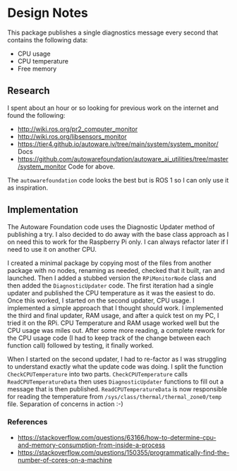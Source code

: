 # Design Notes

This package publishes a single diagnostics message every second that contains the following data:

* CPU usage
* CPU temperature
* Free memory

## Research

I spent about an hour or so looking for previous work on the internet and found the following:

* <http://wiki.ros.org/pr2_computer_monitor>
* <http://wiki.ros.org/libsensors_monitor>
* <https://tier4.github.io/autoware.iv/tree/main/system/system_monitor/> Docs
* <https://github.com/autowarefoundation/autoware_ai_utilities/tree/master/system_monitor> Code for above.

The `autowarefoundation` code looks the best but is ROS 1 so I can only use it as inspiration.

## Implementation

The Autoware Foundation code uses the Diagnostic Updater method of publishing a try.  I also decided to do away with the base class approach as I on need this to work for the Raspberry Pi only.  I can always refactor later if I need to use it on another CPU.

I created a minimal package by copying most of the files from another package with no nodes, renaming as needed, checked that it built, ran and launched.  Then I added a stubbed version the `RPiMonitorNode` class and then added the `DiagnosticUpdater` code.  The first iteration had a single updater and published the CPU temperature as it was the easiest to do.  Once this worked, I started on the second updater, CPU usage.  I implemented a simple approach that I thought should work.  I implemented the third and final updater, RAM usage, and after a quick test on my PC, I tried it on the RPi.  CPU Temperature and RAM usage worked well but the CPU usage was miles out.  After some more reading, a complete rework for the CPU usage code (I had to keep track of the change between each function call) followed by testing, it finally worked.

When I started on the second updater, I had to re-factor as I was struggling to understand exactly what the update code was doing.  I split the function `CheckCPUTemperature` into two parts.  `CheckCPUTemperature` calls `ReadCPUTemperatureData` then uses `DiagnosticUpdater` functions to fill out a message that is then published.  `ReadCPUTemperatureData` is now responsible for reading the temperature from `/sys/class/thermal/thermal_zone0/temp` file.  Separation of concerns in action :-)

### References

* <https://stackoverflow.com/questions/63166/how-to-determine-cpu-and-memory-consumption-from-inside-a-process>
* <https://stackoverflow.com/questions/150355/programmatically-find-the-number-of-cores-on-a-machine>
